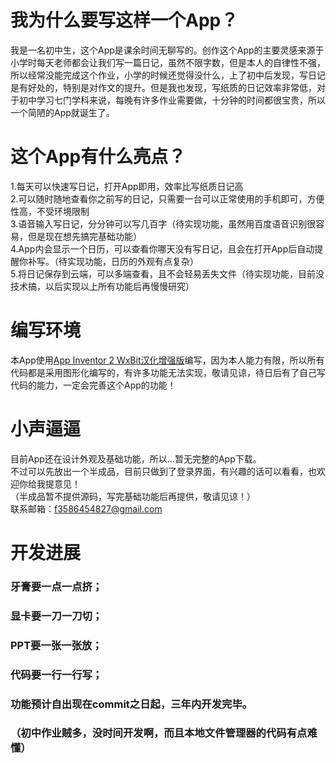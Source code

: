 # 我为什么要写这样一个App？
我是一名初中生，这个App是课余时间无聊写的。创作这个App的主要灵感来源于小学时每天老师都会让我们写一篇日记，虽然不限字数，但是本人的自律性不强，所以经常没能完成这个作业，小学的时候还觉得没什么，上了初中后发现，写日记是有好处的，特别是对作文的提升。但是我也发现，写纸质的日记效率非常低，对于初中学习七门学科来说，每晚有许多作业需要做，十分钟的时间都很宝贵，所以一个简陋的App就诞生了。

# 这个App有什么亮点？
1.每天可以快速写日记，打开App即用，效率比写纸质日记高  
2.可以随时随地查看你之前写的日记，只需要一台可以正常使用的手机即可，方便性高，不受环境限制  
3.语音输入写日记，分分钟可以写几百字（待实现功能，虽然用百度语音识别很容易，但是现在想先搞完基础功能）  
4.App内会显示一个日历，可以查看你哪天没有写日记，且会在打开App后自动提醒你补写。（待实现功能，日历的外观有点复杂）  
5.将日记保存到云端，可以多端查看，且不会轻易丢失文件（待实现功能，目前没技术搞，以后实现以上所有功能后再慢慢研究）  

# 编写环境
本App使用[App Inventor 2 WxBit汉化增强版](https://app.wxbit.com/ "App Inventor 2 WxBit汉化增强版")编写，因为本人能力有限，所以所有代码都是采用图形化编写的，有许多功能无法实现，敬请见谅，待日后有了自己写代码的能力，一定会完善这个App的功能！

# 小声逼逼
目前App还在设计外观及基础功能，所以...暂无完整的App下载。  
不过可以先放出一个半成品，目前只做到了登录界面，有兴趣的话可以看看，也欢迎你给我提意见！  
（半成品暂不提供源码，写完基础功能后再提供，敬请见谅！）  
联系邮箱：f3586454827@gmail.com

# 开发进展
### 牙膏要一点一点挤；  
### 显卡要一刀一刀切；  
### PPT要一张一张放；  
### 代码要一行一行写；  
### 功能预计自出现在commit之日起，三年内开发完毕。  
### （初中作业贼多，没时间开发啊，而且本地文件管理器的代码有点难懂）
